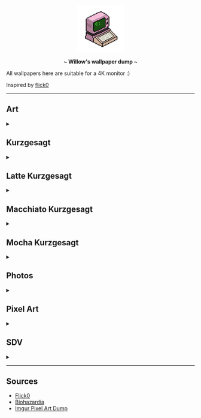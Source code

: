 
<!-- HEADERS -->
<p align="center">
  <img width="25%" src="https://github.com/42Willow/dotfiles/blob/main/assets/42willow.gif?raw=true" />
</p>
<p align="center">
  <b> ~ Willow's wallpaper dump ~ </b>
</p>

All wallpapers here are suitable for a 4K monitor :)

Inspired by [flick0](https://github.com/flick0/kabegami)

-----------------

## Art
<details><summary></summary>
<img src="./Art/willow_and_sundew.jpeg" title="willow_and_sundew."><br>
</details>

## Kurzgesagt
<details><summary></summary>
<img src="./Kurzgesagt/Contemplative Cosmonaut_3.png" title="Contemplative Cosmonaut_3"><br>
<img src="./Kurzgesagt/Cosmic_Islands.png" title="Cosmic_Islands"><br>
<img src="./Kurzgesagt/Mars.png" title="Mars"><br>
<img src="./Kurzgesagt/Contemplative Cosmonaut_4.png" title="Contemplative Cosmonaut_4"><br>
<img src="./Kurzgesagt/Asteroid_Miner_1.png" title="Asteroid_Miner_1"><br>
<img src="./Kurzgesagt/Fleet.png" title="Fleet"><br>
<img src="./Kurzgesagt/Asteroid_Miner_2.png" title="Asteroid_Miner_2"><br>
<img src="./Kurzgesagt/On A Moon.png" title="On A Moon"><br>
<img src="./Kurzgesagt/Black_Hole_3.png" title="Black_Hole_3"><br>
<img src="./Kurzgesagt/Asteroids.png" title="Asteroids"><br>
<img src="./Kurzgesagt/Contemplative Cosmonaut_2.png" title="Contemplative Cosmonaut_2"><br>
<img src="./Kurzgesagt/Galaxies.png" title="Galaxies"><br>
<img src="./Kurzgesagt/Ringed_Earth.jpg" title="Ringed_Earth"><br>
<img src="./Kurzgesagt/Satellite over Earth.png" title="Satellite over Earth"><br>
<img src="./Kurzgesagt/Cloudy Quasar_1.png" title="Cloudy Quasar_1"><br>
<img src="./Kurzgesagt/Unknown Lifeform.png" title="Unknown Lifeform"><br>
<img src="./Kurzgesagt/Stars.png" title="Stars"><br>
<img src="./Kurzgesagt/Stellar Phenomenon.png" title="Stellar Phenomenon"><br>
<img src="./Kurzgesagt/Cloudy Quasar_2.png" title="Cloudy Quasar_2"><br>
<img src="./Kurzgesagt/Galaxy_3.png" title="Galaxy_3"><br>
<img src="./Kurzgesagt/Baby_Star.png" title="Baby_Star"><br>
<img src="./Kurzgesagt/Solar System.png" title="Solar System"><br>
<img src="./Kurzgesagt/Black Hole_1.png" title="Black Hole_1"><br>
<img src="./Kurzgesagt/Galaxy_2.png" title="Galaxy_2"><br>
<img src="./Kurzgesagt/Black Hole_2.png" title="Black Hole_2"><br>
<img src="./Kurzgesagt/Galaxy_1.png" title="Galaxy_1"><br>
<img src="./Kurzgesagt/Contemplative Cosmonaut_1.png" title="Contemplative Cosmonaut_1"><br>
<img src="./Kurzgesagt/frappe-hald8-Asteroid_Miner_1.png.png" title="frappe-hald8-Asteroid_Miner_1.png"><br>
<img src="./Kurzgesagt/frappe-hald8-Asteroid_Miner_2.png.png" title="frappe-hald8-Asteroid_Miner_2.png"><br>
<img src="./Kurzgesagt/frappe-hald8-Asteroids.png.png" title="frappe-hald8-Asteroids.png"><br>
<img src="./Kurzgesagt/frappe-hald8-Baby_Star.png.png" title="frappe-hald8-Baby_Star.png"><br>
<img src="./Kurzgesagt/frappe-hald8-Black Hole_1.png.png" title="frappe-hald8-Black Hole_1.png"><br>
<img src="./Kurzgesagt/frappe-hald8-Black Hole_2.png.png" title="frappe-hald8-Black Hole_2.png"><br>
<img src="./Kurzgesagt/frappe-hald8-Black_Hole_3.png.png" title="frappe-hald8-Black_Hole_3.png"><br>
<img src="./Kurzgesagt/frappe-hald8-Cloudy Quasar_1.png.png" title="frappe-hald8-Cloudy Quasar_1.png"><br>
<img src="./Kurzgesagt/frappe-hald8-Cloudy Quasar_2.png.png" title="frappe-hald8-Cloudy Quasar_2.png"><br>
<img src="./Kurzgesagt/frappe-hald8-Contemplative Cosmonaut_1.png.png" title="frappe-hald8-Contemplative Cosmonaut_1.png"><br>
<img src="./Kurzgesagt/frappe-hald8-Contemplative Cosmonaut_2.png.png" title="frappe-hald8-Contemplative Cosmonaut_2.png"><br>
<img src="./Kurzgesagt/frappe-hald8-Contemplative Cosmonaut_3.png.png" title="frappe-hald8-Contemplative Cosmonaut_3.png"><br>
<img src="./Kurzgesagt/frappe-hald8-Contemplative Cosmonaut_4.png.png" title="frappe-hald8-Contemplative Cosmonaut_4.png"><br>
<img src="./Kurzgesagt/frappe-hald8-Cosmic_Islands.png.png" title="frappe-hald8-Cosmic_Islands.png"><br>
<img src="./Kurzgesagt/frappe-hald8-Fleet.png.png" title="frappe-hald8-Fleet.png"><br>
<img src="./Kurzgesagt/frappe-hald8-Galaxies.png.png" title="frappe-hald8-Galaxies.png"><br>
<img src="./Kurzgesagt/frappe-hald8-Galaxy_1.png.png" title="frappe-hald8-Galaxy_1.png"><br>
<img src="./Kurzgesagt/frappe-hald8-Galaxy_2.png.png" title="frappe-hald8-Galaxy_2.png"><br>
<img src="./Kurzgesagt/frappe-hald8-Galaxy_3.png.png" title="frappe-hald8-Galaxy_3.png"><br>
<img src="./Kurzgesagt/frappe-hald8-Mars.png.png" title="frappe-hald8-Mars.png"><br>
<img src="./Kurzgesagt/frappe-hald8-On A Moon.png.png" title="frappe-hald8-On A Moon.png"><br>
<img src="./Kurzgesagt/frappe-hald8-Ringed_Earth.jpg.jpg" title="frappe-hald8-Ringed_Earth.jpg"><br>
<img src="./Kurzgesagt/frappe-hald8-Satellite over Earth.png.png" title="frappe-hald8-Satellite over Earth.png"><br>
<img src="./Kurzgesagt/frappe-hald8-Solar System.png.png" title="frappe-hald8-Solar System.png"><br>
<img src="./Kurzgesagt/frappe-hald8-Stars.png.png" title="frappe-hald8-Stars.png"><br>
<img src="./Kurzgesagt/frappe-hald8-Stellar Phenomenon.png.png" title="frappe-hald8-Stellar Phenomenon.png"><br>
<img src="./Kurzgesagt/frappe-hald8-Unknown Lifeform.png.png" title="frappe-hald8-Unknown Lifeform.png"><br>
</details>

## Latte Kurzgesagt
<details><summary></summary>
<img src="./Latte Kurzgesagt/latte-hald8-Asteroid_Miner_1.png.png" title="latte-hald8-Asteroid_Miner_1.png"><br>
<img src="./Latte Kurzgesagt/latte-hald8-Asteroid_Miner_2.png.png" title="latte-hald8-Asteroid_Miner_2.png"><br>
<img src="./Latte Kurzgesagt/latte-hald8-Asteroids.png.png" title="latte-hald8-Asteroids.png"><br>
<img src="./Latte Kurzgesagt/latte-hald8-Baby_Star.png.png" title="latte-hald8-Baby_Star.png"><br>
<img src="./Latte Kurzgesagt/latte-hald8-Black Hole_1.png.png" title="latte-hald8-Black Hole_1.png"><br>
<img src="./Latte Kurzgesagt/latte-hald8-Black Hole_2.png.png" title="latte-hald8-Black Hole_2.png"><br>
<img src="./Latte Kurzgesagt/latte-hald8-Black_Hole_3.png.png" title="latte-hald8-Black_Hole_3.png"><br>
<img src="./Latte Kurzgesagt/latte-hald8-Cloudy Quasar_1.png.png" title="latte-hald8-Cloudy Quasar_1.png"><br>
<img src="./Latte Kurzgesagt/latte-hald8-Cloudy Quasar_2.png.png" title="latte-hald8-Cloudy Quasar_2.png"><br>
<img src="./Latte Kurzgesagt/latte-hald8-Contemplative Cosmonaut_1.png.png" title="latte-hald8-Contemplative Cosmonaut_1.png"><br>
<img src="./Latte Kurzgesagt/latte-hald8-Contemplative Cosmonaut_2.png.png" title="latte-hald8-Contemplative Cosmonaut_2.png"><br>
<img src="./Latte Kurzgesagt/latte-hald8-Contemplative Cosmonaut_3.png.png" title="latte-hald8-Contemplative Cosmonaut_3.png"><br>
<img src="./Latte Kurzgesagt/latte-hald8-Contemplative Cosmonaut_4.png.png" title="latte-hald8-Contemplative Cosmonaut_4.png"><br>
<img src="./Latte Kurzgesagt/latte-hald8-Cosmic_Islands.png.png" title="latte-hald8-Cosmic_Islands.png"><br>
<img src="./Latte Kurzgesagt/latte-hald8-Fleet.png.png" title="latte-hald8-Fleet.png"><br>
<img src="./Latte Kurzgesagt/latte-hald8-Galaxies.png.png" title="latte-hald8-Galaxies.png"><br>
<img src="./Latte Kurzgesagt/latte-hald8-Galaxy_1.png.png" title="latte-hald8-Galaxy_1.png"><br>
<img src="./Latte Kurzgesagt/latte-hald8-Galaxy_2.png.png" title="latte-hald8-Galaxy_2.png"><br>
<img src="./Latte Kurzgesagt/latte-hald8-Galaxy_3.png.png" title="latte-hald8-Galaxy_3.png"><br>
<img src="./Latte Kurzgesagt/latte-hald8-Mars.png.png" title="latte-hald8-Mars.png"><br>
<img src="./Latte Kurzgesagt/latte-hald8-On A Moon.png.png" title="latte-hald8-On A Moon.png"><br>
<img src="./Latte Kurzgesagt/latte-hald8-Ringed_Earth.jpg.jpg" title="latte-hald8-Ringed_Earth.jpg"><br>
<img src="./Latte Kurzgesagt/latte-hald8-Satellite over Earth.png.png" title="latte-hald8-Satellite over Earth.png"><br>
<img src="./Latte Kurzgesagt/latte-hald8-Solar System.png.png" title="latte-hald8-Solar System.png"><br>
<img src="./Latte Kurzgesagt/latte-hald8-Stars.png.png" title="latte-hald8-Stars.png"><br>
<img src="./Latte Kurzgesagt/latte-hald8-Stellar Phenomenon.png.png" title="latte-hald8-Stellar Phenomenon.png"><br>
<img src="./Latte Kurzgesagt/latte-hald8-Unknown Lifeform.png.png" title="latte-hald8-Unknown Lifeform.png"><br>
</details>

## Macchiato Kurzgesagt
<details><summary></summary>
<img src="./Macchiato Kurzgesagt/macchiato-hald8-Asteroid_Miner_1.png.png" title="macchiato-hald8-Asteroid_Miner_1.png"><br>
<img src="./Macchiato Kurzgesagt/macchiato-hald8-Asteroid_Miner_2.png.png" title="macchiato-hald8-Asteroid_Miner_2.png"><br>
<img src="./Macchiato Kurzgesagt/macchiato-hald8-Asteroids.png.png" title="macchiato-hald8-Asteroids.png"><br>
<img src="./Macchiato Kurzgesagt/macchiato-hald8-Baby_Star.png.png" title="macchiato-hald8-Baby_Star.png"><br>
<img src="./Macchiato Kurzgesagt/macchiato-hald8-Black Hole_1.png.png" title="macchiato-hald8-Black Hole_1.png"><br>
<img src="./Macchiato Kurzgesagt/macchiato-hald8-Black Hole_2.png.png" title="macchiato-hald8-Black Hole_2.png"><br>
<img src="./Macchiato Kurzgesagt/macchiato-hald8-Black_Hole_3.png.png" title="macchiato-hald8-Black_Hole_3.png"><br>
<img src="./Macchiato Kurzgesagt/macchiato-hald8-Cloudy Quasar_1.png.png" title="macchiato-hald8-Cloudy Quasar_1.png"><br>
<img src="./Macchiato Kurzgesagt/macchiato-hald8-Cloudy Quasar_2.png.png" title="macchiato-hald8-Cloudy Quasar_2.png"><br>
<img src="./Macchiato Kurzgesagt/macchiato-hald8-Contemplative Cosmonaut_1.png.png" title="macchiato-hald8-Contemplative Cosmonaut_1.png"><br>
<img src="./Macchiato Kurzgesagt/macchiato-hald8-Contemplative Cosmonaut_2.png.png" title="macchiato-hald8-Contemplative Cosmonaut_2.png"><br>
<img src="./Macchiato Kurzgesagt/macchiato-hald8-Contemplative Cosmonaut_3.png.png" title="macchiato-hald8-Contemplative Cosmonaut_3.png"><br>
<img src="./Macchiato Kurzgesagt/macchiato-hald8-Contemplative Cosmonaut_4.png.png" title="macchiato-hald8-Contemplative Cosmonaut_4.png"><br>
<img src="./Macchiato Kurzgesagt/macchiato-hald8-Cosmic_Islands.png.png" title="macchiato-hald8-Cosmic_Islands.png"><br>
<img src="./Macchiato Kurzgesagt/macchiato-hald8-Fleet.png.png" title="macchiato-hald8-Fleet.png"><br>
<img src="./Macchiato Kurzgesagt/macchiato-hald8-Galaxies.png.png" title="macchiato-hald8-Galaxies.png"><br>
<img src="./Macchiato Kurzgesagt/macchiato-hald8-Galaxy_1.png.png" title="macchiato-hald8-Galaxy_1.png"><br>
<img src="./Macchiato Kurzgesagt/macchiato-hald8-Galaxy_2.png.png" title="macchiato-hald8-Galaxy_2.png"><br>
<img src="./Macchiato Kurzgesagt/macchiato-hald8-Galaxy_3.png.png" title="macchiato-hald8-Galaxy_3.png"><br>
<img src="./Macchiato Kurzgesagt/macchiato-hald8-Mars.png.png" title="macchiato-hald8-Mars.png"><br>
<img src="./Macchiato Kurzgesagt/macchiato-hald8-On A Moon.png.png" title="macchiato-hald8-On A Moon.png"><br>
<img src="./Macchiato Kurzgesagt/macchiato-hald8-Ringed_Earth.jpg.jpg" title="macchiato-hald8-Ringed_Earth.jpg"><br>
<img src="./Macchiato Kurzgesagt/macchiato-hald8-Satellite over Earth.png.png" title="macchiato-hald8-Satellite over Earth.png"><br>
<img src="./Macchiato Kurzgesagt/macchiato-hald8-Solar System.png.png" title="macchiato-hald8-Solar System.png"><br>
<img src="./Macchiato Kurzgesagt/macchiato-hald8-Stars.png.png" title="macchiato-hald8-Stars.png"><br>
<img src="./Macchiato Kurzgesagt/macchiato-hald8-Stellar Phenomenon.png.png" title="macchiato-hald8-Stellar Phenomenon.png"><br>
<img src="./Macchiato Kurzgesagt/macchiato-hald8-Unknown Lifeform.png.png" title="macchiato-hald8-Unknown Lifeform.png"><br>
</details>

## Mocha Kurzgesagt
<details><summary></summary>
<img src="./Mocha Kurzgesagt/mocha-hald8-Asteroid_Miner_1.png.png" title="mocha-hald8-Asteroid_Miner_1.png"><br>
<img src="./Mocha Kurzgesagt/mocha-hald8-Asteroid_Miner_2.png.png" title="mocha-hald8-Asteroid_Miner_2.png"><br>
<img src="./Mocha Kurzgesagt/mocha-hald8-Asteroids.png.png" title="mocha-hald8-Asteroids.png"><br>
<img src="./Mocha Kurzgesagt/mocha-hald8-Baby_Star.png.png" title="mocha-hald8-Baby_Star.png"><br>
<img src="./Mocha Kurzgesagt/mocha-hald8-Black Hole_1.png.png" title="mocha-hald8-Black Hole_1.png"><br>
<img src="./Mocha Kurzgesagt/mocha-hald8-Black Hole_2.png.png" title="mocha-hald8-Black Hole_2.png"><br>
<img src="./Mocha Kurzgesagt/mocha-hald8-Black_Hole_3.png.png" title="mocha-hald8-Black_Hole_3.png"><br>
<img src="./Mocha Kurzgesagt/mocha-hald8-Cloudy Quasar_1.png.png" title="mocha-hald8-Cloudy Quasar_1.png"><br>
<img src="./Mocha Kurzgesagt/mocha-hald8-Cloudy Quasar_2.png.png" title="mocha-hald8-Cloudy Quasar_2.png"><br>
<img src="./Mocha Kurzgesagt/mocha-hald8-Contemplative Cosmonaut_1.png.png" title="mocha-hald8-Contemplative Cosmonaut_1.png"><br>
<img src="./Mocha Kurzgesagt/mocha-hald8-Contemplative Cosmonaut_2.png.png" title="mocha-hald8-Contemplative Cosmonaut_2.png"><br>
<img src="./Mocha Kurzgesagt/mocha-hald8-Contemplative Cosmonaut_3.png.png" title="mocha-hald8-Contemplative Cosmonaut_3.png"><br>
<img src="./Mocha Kurzgesagt/mocha-hald8-Contemplative Cosmonaut_4.png.png" title="mocha-hald8-Contemplative Cosmonaut_4.png"><br>
<img src="./Mocha Kurzgesagt/mocha-hald8-Cosmic_Islands.png.png" title="mocha-hald8-Cosmic_Islands.png"><br>
<img src="./Mocha Kurzgesagt/mocha-hald8-Fleet.png.png" title="mocha-hald8-Fleet.png"><br>
<img src="./Mocha Kurzgesagt/mocha-hald8-Galaxies.png.png" title="mocha-hald8-Galaxies.png"><br>
<img src="./Mocha Kurzgesagt/mocha-hald8-Galaxy_1.png.png" title="mocha-hald8-Galaxy_1.png"><br>
<img src="./Mocha Kurzgesagt/mocha-hald8-Galaxy_2.png.png" title="mocha-hald8-Galaxy_2.png"><br>
<img src="./Mocha Kurzgesagt/mocha-hald8-Galaxy_3.png.png" title="mocha-hald8-Galaxy_3.png"><br>
<img src="./Mocha Kurzgesagt/mocha-hald8-Mars.png.png" title="mocha-hald8-Mars.png"><br>
<img src="./Mocha Kurzgesagt/mocha-hald8-On A Moon.png.png" title="mocha-hald8-On A Moon.png"><br>
<img src="./Mocha Kurzgesagt/mocha-hald8-Ringed_Earth.jpg.jpg" title="mocha-hald8-Ringed_Earth.jpg"><br>
<img src="./Mocha Kurzgesagt/mocha-hald8-Satellite over Earth.png.png" title="mocha-hald8-Satellite over Earth.png"><br>
<img src="./Mocha Kurzgesagt/mocha-hald8-Solar System.png.png" title="mocha-hald8-Solar System.png"><br>
<img src="./Mocha Kurzgesagt/mocha-hald8-Stars.png.png" title="mocha-hald8-Stars.png"><br>
<img src="./Mocha Kurzgesagt/mocha-hald8-Stellar Phenomenon.png.png" title="mocha-hald8-Stellar Phenomenon.png"><br>
<img src="./Mocha Kurzgesagt/mocha-hald8-Unknown Lifeform.png.png" title="mocha-hald8-Unknown Lifeform.png"><br>
</details>

## Photos
<details><summary></summary>
<img src="./Photos/lake.jpg" title="lake"><br>
<img src="./Photos/mountains.jpg" title="mountains"><br>
<img src="./Photos/sandstone.jpg" title="sandstone"><br>
</details>

## Pixel Art
<details><summary></summary>
<img src="./Pixel Art/1.gif" title="1"><br>
<img src="./Pixel Art/2.gif" title="2"><br>
<img src="./Pixel Art/waterfall.jpeg" title="waterfall."><br>
</details>

## SDV
<details><summary></summary>
<img src="./SDV/map.png" title="map"><br>
</details>

-----------------

## Sources

- [Flick0](https://github.com/flick0/kabegami)
- [Biohazardia](https://www.deviantart.com/biohazardia/gallery)
- [Imgur Pixel Art Dump](https://imgur.com/gallery/SELjK)
